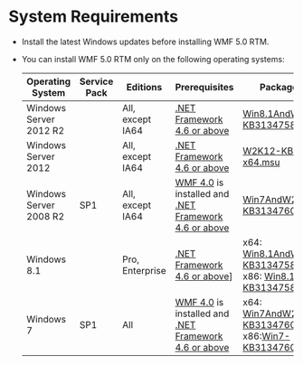 # System Requirements

- Install the latest Windows updates before installing WMF 5.0 RTM.
- You can install WMF 5.0 RTM only on the following operating systems:

    | Operating System	     | Service Pack | Editions         | Prerequisites        |  Package Links |
    |------------------------|--------------|------------------|----------------------| --------------|
    | Windows Server 2012 R2 |  			| All, except IA64 | [.NET Framework 4.6 or above](http://www.microsoft.com/download/details.aspx?id=30653)   | [Win8.1AndW2K12R2-KB3134758-x64.msu](http://go.microsoft.com/fwlink/?LinkId=717507) |
    | Windows Server 2012	 | 				| All, except IA64 | [.NET Framework 4.6 or above](http://www.microsoft.com/download/details.aspx?id=30653)   | [W2K12-KB3134759-x64.msu](http://go.microsoft.com/fwlink/?LinkId=717506) |
    | Windows Server 2008 R2 | SP1			| All, except IA64 | [WMF 4.0](http://www.microsoft.com/en-us/download/details.aspx?id=40855) is installed and [.NET Framework 4.6 or above](http://www.microsoft.com/download/details.aspx?id=30653) | [Win7AndW2K8R2-KB3134760-x64.msu](http://go.microsoft.com/fwlink/?LinkId=717504)|
    | Windows 8.1 | | Pro, Enterprise | [.NET Framework 4.6 or above](http://www.microsoft.com/download/details.aspx?id=30653)] | x64: [Win8.1AndW2K12R2-KB3134758-x64.msu](http://go.microsoft.com/fwlink/?LinkId=717507) </br> x86: [Win8.1-KB3134758-x86.msu](http://go.microsoft.com/fwlink/?LinkID=717963)|
    | Windows 7 | SP1 | All | [WMF 4.0](http://www.microsoft.com/en-us/download/details.aspx?id=40855) is installed and [.NET Framework 4.6 or above](http://www.microsoft.com/download/details.aspx?id=30653) |x64: [Win7AndW2K8R2-KB3134760-x64.msu](http://go.microsoft.com/fwlink/?LinkId=717504)  </br> x86:[Win7-KB3134760-x86.msu](http://go.microsoft.com/fwlink/?LinkID=717962)|
